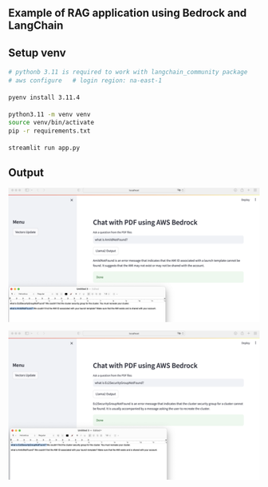 ## Example of RAG application using Bedrock and LangChain

## Setup venv

```bash
# pythonb 3.11 is required to work with langchain_community package
# aws configure   # login region: na-east-1

pyenv install 3.11.4

python3.11 -m venv venv
source venv/bin/activate 
pip -r requirements.txt 

streamlit run app.py
```

## Output

![question-1](bedrock-rag-output-1.png)

![question-2](bedrock-rag-output-2.png)